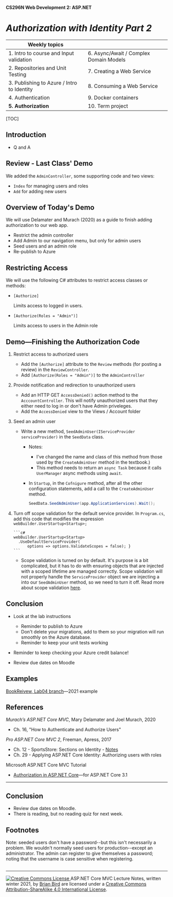 **CS296N Web Development 2: ASP.NET**                                                                                                         

# *Authorization with Identity Part 2*

| Weekly topics                              |                                        |
| ------------------------------------------ | -------------------------------------- |
| 1. Intro to course and Input validation    | 6. Async/Await / Complex Domain Models |
| 2. Repositories and Unit Testing           | 7. Creating a Web Service              |
| 3. Publishing to Azure / Intro to Identity | 8. Consuming a Web Service             |
| 4. Authentication                          | 9. Docker containers                   |
| **5. Authorization**                       | 10. Term project                       |

[TOC]

## Introduction

- Q and A

## Review - Last Class' Demo

We added the `AdminController`, some supporting code and two views:

- `Index` for managing users and roles
- `Add` for adding new users



## Overview of Today's Demo

We will use Delamater and Murach (2020) as a guide to finish adding authorization to our web app.

- Restrict the admin controller
- Add Admin to our navigation menu, but only for admin users
- Seed users and an admin role
- Re-publish to Azure



## Restricting Access 

We will use the following C# attributes to restrict access classes or methods:

- `[Authorize]`

  Limits access to logged in users.

- `[Authorize(Roles = "Admin")]`

  Limits access to users in the Admin role



## Demo&mdash;Finishing the Authorization Code

1. Restrict access to authorized users
   - Add the `[Authorize]` attribute to the `Review` methods (for posting a review) in the `ReviewController`.
   - Add `[Authorize(Roles = "Admin")]` to the `AdminController` 
2. Provide notification and redirection to unauthorized users
   - Add an HTTP GET `AccessDenied()` action method to the `AcccountController`. This will notify unauthorized users that they either need to log in or don't have Admin priveleges.
   - Add the `AccessDenied` view to the Views / Account folder
3. Seed an admin user
   - Write a new method, `SeedAdminUser(IServiceProvider serviceProvider)` in the `SeedData` class. 
     - Notes:
       -  I've changed the name and class of this method from those used by the `CreateAdminUser` method in the textbook.)
       - This method needs to return an `async Task` because it calls `UserManager` async methods  using `await`.
     - In `Startup`, in the `Cofnigure` method, after all the other configuration statements, add a call to the `CreateAdminUser` method.

        ```c#
        SeedData.SeedAdminUser(app.ApplicationServices).Wait();
        ```

4. Turn off scope validation for the default service provider. In `Program.cs`, add this code that modifies the expression `webBuilder.UserStartup<Startup>;`

       ```c#
       webBuilder.UserStartup<Startup>
         .UseDefaultServiceProvider(
             options => options.ValidateScopes = false); }
       ```

   - Scope validation is turned on by default. It's purpose is a bit complicated, but it has to do with ensuring objects that are injected with a scoped lifetime are managed correctly. Scope validation will not properly handle the `ServiceProvider` object we are injecting a  into our `SeedAdminUser` method, so we need to turn it off. Read more about scope validation [here](https://bartwullems.blogspot.com/2019/02/aspnet-core-scope-validation.html).

     

## Conclusion

- Look at the lab instructions

  - Reminder to publish to Azure
  - Don't delete your migrations, add to them so your migration will run smoothly on the Azure database.
  - Reminder to keep your unit tests working

- Reminder to keep checking your Azure credit balance!

- Review due dates on Moodle



## Examples

[BookReivew, Lab04 branch](https://github.com/LCC-CIT/CS296N-Winter2021LabExample/tree/Lab04)&mdash;2021 example





## References

*Murach’s ASP.NET Core MVC*, Mary Delamater and Joel Murach, 2020

- Ch. 16, "How to Authenticate and Authorize Users"

*Pro ASP.NET Core MVC 2*, Freeman, Apress, 2017

- Ch. 12 - SportsStore: Sections on Identity - [Notes](SportsStoreCh12.html)
- Ch. 29 - Applying ASP.NET Core Identity: Authorizing users with roles 

Microsoft ASP.NET Core MVC Tutorial 

- [Authorization in ASP.NET Core](https://docs.microsoft.com/en-us/aspnet/core/security/authorization/)&mdash;for ASP.NET Core 3.1 

------

## Conclusion

- Review due dates on Moodle.
- There is reading, but no reading quiz for next week.



## Footnotes

Note: seeded users don't have a password--but this isn't necessarily a problem.
We wouldn't normally seed users for production--except an administrator.
The admin can register to give themselves a password; noting that the username is case sensitive when registering.

## 

------

[![Creative Commons License](https://i.creativecommons.org/l/by-sa/4.0/88x31.png) ](http://creativecommons.org/licenses/by-sa/4.0/)
ASP.NET Core MVC Lecture Notes, written winter 2021, by [Brian Bird](https://birdsbits.blog) are licensed under a [Creative Commons Attribution-ShareAlike 4.0 International License](http://creativecommons.org/licenses/by-sa/4.0/). 